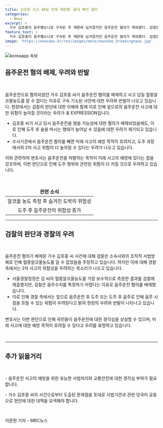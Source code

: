 ```yaml
---
title: 김호중 사고 40일 만에 재판행‥끝내 빠진 혐의
categories:
  - News
excerpt: >
  가수 김호중이 음주뺑소니로 구속된 후 재판에 넘겨졌지만 음주운전 혐의가 제외됐다. 검찰은 혈중알코올농도 파악이 사법방해로 어렵다고 주장했지만, 경찰은 우려를 표명했다. 이에 변호사는 음주운전 처벌 목적과 미래 사고 예방을 우려했으며, 김호중과 소속사 대표 등이 함께 재판에 넘겨졌다. 사건은 계속 진행 중이다.
feature_text: >
  가수 김호중이 음주뺑소니로 구속된 후 재판에 넘겨졌지만 음주운전 혐의가 제외됐다. 검찰은 혈중알코올농도 파악이 사법방해로 어렵다고 주장했지만, 경찰은 우려를 표명했다. 이에 변호사는 음주운전 처벌 목적과 미래 사고 예방을 우려했으며, 김호중과 소속사 대표 등이 함께 재판에 넘겨졌다. 사건은 계속 진행 중이다.
image: 'https://newsdao.kr/res/images/meta/newsdao_breakingnews.jpg'
---
```


<p><img src="https://newsdao.kr/res/images/meta/newsdao_breakingnews.jpg" alt="koreaapp 속보" /></p>

<h2 data-ke-size="size26">음주운전 혐의 배제, 우려와 반발</h2>

<p data-ke-size="size16">&nbsp;</p>

<p>음주운전으로 혐의되었던 가수 김호중 씨가 음주운전 혐의를 배제하고 사고 당일 혈중알코올농도를 알 수 없다는 이유로 구속 기소된 사안에 대한 우려와 반발이 나오고 있습니다. 현장에서는 검찰의 판단에 대한 이해와 함께 이로 인해 앞으로의 음주운전 사고에 대한 위험이 높아질 것이라는 우려가 표 EXPRESSION입니다.</p></p>

<ul>
<li>김호중 씨가 사고 당시 음주운전을 했을 가능성에 대한 혐의가 배제되었음에도, 이로 인해 도주 후 술을 마시는 행태가 늘어날 수 있음에 대한 우려가 제기되고 있습니다.</li>
<li>수사기관에서 음주운전 혐의를 빼면 미래 사고의 예방 목적이 흐려지고, 도주 과정에서의 2차 사고 위험이 더 높아질 수 있다는 우려가 나오고 있습니다.</li>
</ul>

<p data-ke-size="size16">이와 관련하여 변호사는 음주운전을 처벌하는 목적이 미래 사고의 예방에 있다는 점을 강조하며, 이번 판단으로 인해 도주 행위와 관련된 위험이 더 커질 것으로 우려하고 있습니다. </p>

<p data-ke-size="size16">&nbsp;</p>

<table>
<thead>
<tr>
<td style="text-align: center; height: 17px;"><b>관련 소식</b></td>
</tr>
</thead>
<tbody>
<tr>
<td style="text-align: center; height: 17px;">알코올 농도 측정 후 숨겨진 도박의 위험성</td>
</tr>
<tr>
<td style="text-align: center; height: 17px;">도주 후 음주운전의 위험성 증가</td>
</tr>
</tbody>
</table>

<hr>

<h2 data-ke-size="size26">검찰의 판단과 경찰의 우려</h2>

<p data-ke-size="size16">&nbsp;</p>

<p>음주운전 혐의가 배제된 가수 김호중 씨 사건에 대해 검찰은 소속사와의 조직적 사법방해로 인해 혈중알코올농도를 알 수 없었음을 주장하고 있습니다. 하지만 이에 대해 경찰 측에서는 2차 사고의 위험성을 우려하는 목소리가 나오고 있습니다.</p></p>

<ul>
<li>서울경찰청장은 김 씨의 혈중알코올농도를 가장 보수적으로 측정한 결과를 검찰에 제출했지만, 검찰은 음주수치를 특정하기 어렵다는 이유로 음주운전 혐의를 배제했습니다.</li>
<li>이로 인해 경찰 측에서는 앞으로 음주운전 후 도주 또는 도주 후 음주로 인해 음주 시점을 흐릴 수 있는 위험이 우려된다고 밝혀 현장의 우려와 반발이 나타나고 있습니다.</li>
</ul>

<p data-ke-size="size16">변호사는 이번 판단으로 인해 국민들이 음주운전에 대한 경각심을 상실할 수 있으며, 미래 사고에 대한 예방 목적이 흐려질 수 있다고 우려를 표명하고 있습니다.</p>

<p data-ke-size="size16">&nbsp;</p>

<hr>

<h2 data-ke-size="size26">추가 읽을거리</h2>

<p data-ke-size="size16">&nbsp;</p>

<p data-ke-size="size16">- 음주운전 사고의 예방을 위한 유능한 사법처리와 교통안전에 대한 경각심 부여가 필요합니다.</p>

<p data-ke-size="size16">- 가수 김호중 씨의 사건으로부터 도출된 문제점을 토대로 사법기관과 관련 당국이 공동으로 현안에 대한 대책을 모색해야 합니다.</p>

<p data-ke-size="size16">&nbsp;</p>

<p data-ke-size="size16">이문현 기자 - MBC뉴스</p>

<p data-ke-size="size16">&nbsp;</p>

